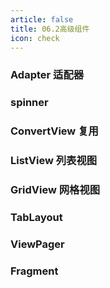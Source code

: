 ```yaml
---
article: false
title: 06.2高级组件
icon: check
---
```


### Adapter 适配器


### spinner 


### ConvertView 复用

### ListView 列表视图

### GridView 网格视图

### TabLayout





### ViewPager 



### Fragment 






















